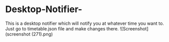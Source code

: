 # Desktop-Notifier- 
This is a desktop notifier which will notify you at whatever time you want to. Just go to timetable.json file and make changes there. 
![Screenshot](screenshot (271).png)
